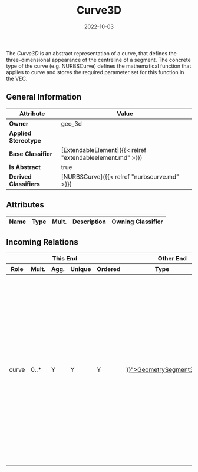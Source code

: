﻿---
title: Curve3D
toc: false
type: specs
date: "2022-10-03"
draft: false
specification: VEC
version: 2.0.1
documentType: "Recommendation"
elementType: Class
classes:
  - Curve3D
menu_name: vec-2.0.1
---
<p> The <i>Curve3D</i> is an abstract representation of a curve, that defines the three-dimensional appearance of the centreline of a segment. The concrete type of the curve (e.g. NURBSCurve) defines the mathematical function that applies to curve and stores the required parameter set for this function in the VEC.      </p>

## General Information

| Attribute               | Value |
|-------------------------|-------|
| **Owner**               | geo_3d |
| **Applied Stereotype**  |   |
| **Base Classifier**     | [ExtendableElement]({{< relref "extendableelement.md" >}})<br/>  |
| **Is Abstract**         | true |
| **Derived Classifiers** | [NURBSCurve]({{< relref "nurbscurve.md" >}}) |

## Attributes
|  Name  |  Type  |  Mult.  |  Description  |  Owning Classifier  |
|--------|--------|---------|---------------|--------------|


##  Incoming Relations
<table>
    <thead>
        <tr>
           <th colspan="5">This End</th>
           <th colspan="2">Other End</th>
           <th colspan="1">General</th>
        </tr>
        <tr>
           <th>Role</th>
           <th>Mult.</th>
           <th>Agg.</th>
           <th>Unique</th>
           <th>Ordered</th>
           <th>Type</th>
           <th>Mult.</th>
           <th>Description</th>
        </tr>
    <thead>
    <tbody>
    <tr>
        <td>curve</td>
        <td>0..*</td>
        <td>Y</td>
        <td>Y</td>
        <td>Y</td>
        <td><a href="{{< relref "geometrysegment3d.md" >}}">GeometrySegment3D</a></td>
        <td></td>
        <td><p> Specifies an ordered list of curves which describe the centerline of the segment. If a segment is described by more than one curve, the centrelines of the individual curves are aligned in the order of this association.      </p></td>
    </tr>
    </tbody>
</table>



